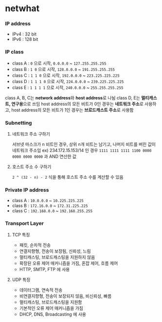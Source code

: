# netwhat

### IP address

- IPv4 : 32 bit
- IPv6 : 128 bit

### IP class

- class A : `0` 으로 시작, `0.0.0.0` ~ `127.255.255.255`
- class B : `1 0` 으로 시작, `128.0.0.0` ~ `191.255.255.255`
- class C : `1 1 0` 으로 시작, `192.0.0.0` ~ `223.225.225.225`
- class D : `1 1 1 0` 으로 시작, `224.0.0.0` ~ `239.225.225.225`
- class E : `1 1 1 1` 으로 시작, `240.0.0.0` ~ `255.255.255.255`

class A, B, C는 **network address**와 **host address**로 나뉨
class D, E는 **멀티캐스트, 연구용**으로 쓰임
host address의 모든 비트가 0인 경우는 **네트워크 주소**로 사용하고,
host address의 모든 비트가 1인 경우는 **브로드캐스트 주소**로 사용함

### Subnetting

1. 네트워크 주소 구하기

	서브넷 마스크가 n 비트인 경우, 상위 n개 비트는 남기고, 나머지 비트를 버린 값이 네트워크 주소임
	ex) 234.172.15.153/14 인 경우 `1111 1111 1111 1100 0000 0000 0000 0000` 과 AND 연산한 값

2. 호스트 주소 수 구하기

    `2 ^ (32 - n) - 2`  식을 통해 호스트 주소 수를 계산할 수 있음

### Private IP address

- class A : `10.0.0.0` ~ `10.225.225.225`
- class B : `172.16.0.0` ~ `172.31.225.225`
- class C : `192.168.0.0` ~ `192.168.255.255`

### Transport Layer

1. TCP 특징
   - 패킷, 순차적 전송
   - 연결지향형, 전송이 보장됨, 신뢰성, 느림
   - 멀티캐스팅, 브로드캐스팅을 지원하지 않음
   - 확장된 오류 제어 매커니즘을 가짐, 혼잡 제어, 흐름 제어
   - HTTP, SMTP, FTP 에 사용

2. UDP 특징
   - 데이터그램, 연속적 전송
   - 비연결지향형, 전송이 보장되지 않음, 비신뢰성, 빠름
   - 멀티캐스팅, 브로드캐스팅을 지원함
   - 기본적인 오류 제어 매커니즘을 가짐
   - DHCP, DNS, Broadcasting 에 사용

